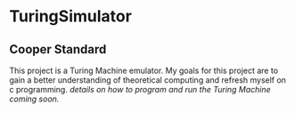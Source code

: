 # TuringSimulator
## Cooper Standard

This project is a Turing Machine emulator. My goals for this project are to gain a better understanding of theoretical computing and refresh myself on c programming. *details on how to program and run the Turing Machine coming soon.*